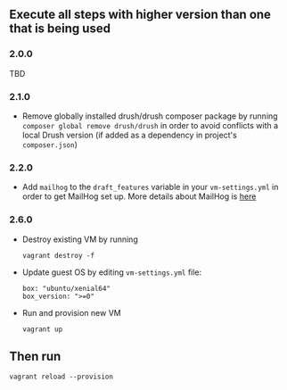 ## Execute all steps with higher version than one that is being used

### 2.0.0

TBD

### 2.1.0

- Remove globally installed drush/drush composer package by running `composer global remove drush/drush` in order to avoid conflicts with a local Drush version (if added as a dependency in project's `composer.json`)

### 2.2.0

- Add `mailhog` to the `draft_features` variable in your `vm-settings.yml` in order to get MailHog set up. More details about MailHog is [here](/docs/mailhog.md)

### 2.6.0

- Destroy existing VM by running
    
    ```
    vagrant destroy -f
    ```

- Update guest OS by editing `vm-settings.yml` file:

    ```
    box: "ubuntu/xenial64"
    box_version: ">=0"
    ```
    
- Run and provision new VM
    
    ```
    vagrant up
    ```

## Then run

```
vagrant reload --provision
```
